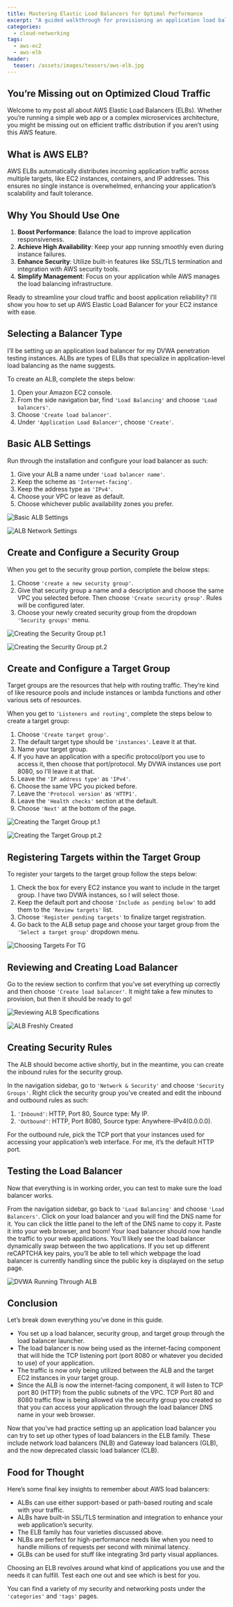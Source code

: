 ```yaml
---
title: Mastering Elastic Load Balancers for Optimal Performance
excerpt: "A guided walkthrough for provisioning an application load balancer for EC2 instances in Amazon Web Services."
categories:
  - cloud-networking
tags:
  - aws-ec2
  - aws-elb
header:
  teaser: /assets/images/teasers/aws-elb.jpg
---
```


## You’re Missing out on Optimized Cloud Traffic

Welcome to my post all about AWS Elastic Load Balancers (ELBs). Whether you’re running a simple web app or a complex microservices architecture, you might be missing out on efficient traffic distribution if you aren’t using this AWS feature.

## What is AWS ELB?

AWS ELBs automatically distributes incoming application traffic across multiple targets, like EC2 instances, containers, and IP addresses. This ensures no single instance is overwhelmed, enhancing your application’s scalability and fault tolerance.

## Why You Should Use One

1. **Boost Performance**: Balance the load to improve application responsiveness.
2. **Achieve High Availability**: Keep your app running smoothly even during instance failures.
3. **Enhance Security**: Utilize built-in features like SSL/TLS termination and integration with AWS security tools.
4. **Simplify Management**: Focus on your application while AWS manages the load balancing infrastructure.

Ready to streamline your cloud traffic and boost application reliability? I’ll show you how to set up AWS Elastic Load Balancer for your EC2 instance with ease.

## Selecting a Balancer Type

I’ll be setting up an application load balancer for my DVWA penetration testing instances. ALBs are types of ELBs that specialize in application-level load balancing as the name suggests.

To create an ALB, complete the steps below:

1. Open your Amazon EC2 console.
2. From the side navigation bar, find `'Load Balancing'` and choose `'Load balancers'`.
3. Choose `'Create load balancer'`.
4. Under `'Application Load Balancer'`, choose `'Create'`.

## Basic ALB Settings

Run through the installation and configure your load balancer as such:

1. Give your ALB a name under `'Load balancer name'`.
2. Keep the scheme as `'Internet-facing'`.
3. Keep the address type as `'IPv4'`.
4. Choose your VPC or leave as default.
5. Choose whichever public availability zones you prefer.

![Basic ALB Settings](/assets/images/posts/cloud/aws/aws-ec2/aws-elb/aws-elb-setup/alb-basic.jpg)

![ALB Network Settings](/assets/images/posts/cloud/aws/aws-ec2/aws-elb/aws-elb-setup/alb-network.jpg)

## Create and Configure a Security Group

When you get to the security group portion, complete the below steps:

1. Choose `'create a new security group'`.
2. Give that security group a name and a description and choose the same VPC you selected before. Then choose `'Create security group'`. Rules will be configured later.
3. Choose your newly created security group from the dropdown `'Security groups'` menu.

![Creating the Security Group pt.1](/assets/images/posts/cloud/aws/aws-ec2/aws-elb/aws-elb-setup/alb-sg.jpg)

![Creating the Security Group pt.2](/assets/images/posts/cloud/aws/aws-ec2/aws-elb/aws-elb-setup/alb-sg2.jpg)

## Create and Configure a Target Group

Target groups are the resources that help with routing traffic. They’re kind of like resource pools and include instances or lambda functions and other various sets of resources.

When you get to `'Listeners and routing'`, complete the steps below to create a target group:

1. Choose `'Create target group'`.
2. The default target type should be `'instances'`. Leave it at that.
3. Name your target group.
4. If you have an application with a specific protocol/port you use to access it, then choose that port/protocol. My DVWA instances use port 8080, so I’ll leave it at that.
5. Leave the `'IP address type'` as `'IPv4'`.
6. Choose the same VPC you picked before.
7. Leave the `'Protocol version'` as `'HTTP1'`.
8. Leave the `'Health checks'` section at the default.
9. Choose `'Next'` at the bottom of the page.

![Creating the Target Group pt.1](/assets/images/posts/cloud/aws/aws-ec2/aws-elb/aws-elb-setup/alb-tg.jpg)

![Creating the Target Group pt.2](/assets/images/posts/cloud/aws/aws-ec2/aws-elb/aws-elb-setup/alb-tg2.jpg)

## Registering Targets within the Target Group

To register your targets to the target group follow the steps below:

1. Check the box for every EC2 instance you want to include in the target group. I have two DVWA instances, so I will select those.
2. Keep the default port and choose `'Include as pending below'` to add them to the `'Review targets'` list.
3. Choose `'Register pending targets'` to finalize target registration.
4. Go back to the ALB setup page and choose your target group from the `'Select a target group'` dropdown menu.

![Choosing Targets For TG](/assets/images/posts/cloud/aws/aws-ec2/aws-elb/aws-elb-setup/alb-targets.jpg)

## Reviewing and Creating Load Balancer

Go to the review section to confirm that you’ve set everything up correctly and then choose `'Create load balancer'`. It might take a few minutes to provision, but then it should be ready to go!

![Reviewing ALB Specifications](/assets/images/posts/cloud/aws/aws-ec2/aws-elb/aws-elb-setup/alb-review.jpg)

![ALB Freshly Created](/assets/images/posts/cloud/aws/aws-ec2/aws-elb/aws-elb-setup/alb-created.jpg)

## Creating Security Rules

The ALB should become active shortly, but in the meantime, you can create the inbound rules for the security group.

In the navigation sidebar, go to `'Network & Security'` and choose `'Security Groups'`. Right click the security group you’ve created and edit the inbound and outbound rules as such:

1. `'Inbound'`: HTTP, Port 80, Source type: My IP.
2. `'Outbound'`: HTTP, Port 8080, Source type: Anywhere-IPv4(0.0.0.0).

For the outbound rule, pick the TCP port that your instances used for accessing your application’s web interface. For me, it’s the default HTTP port.

## Testing the Load Balancer

Now that everything is in working order, you can test to make sure the load balancer works.

From the navigation sidebar, go back to `'Load Balancing'` and choose `'Load Balancers'`. Click on your load balancer and you will find the DNS name for it. You can click the little panel to the left of the DNS name to copy it. Paste it into your web browser, and boom! Your load balancer should now handle the traffic to your web applications. You’ll likely see the load balancer dynamically swap between the two applications. If you set up different reCAPTCHA key pairs, you’ll be able to tell which webpage the load balancer is currently handling since the public key is displayed on the setup page.

![DVWA Running Through ALB](/assets/images/posts/cloud/aws/aws-ec2/aws-elb/aws-elb-setup/alb-dvwa.jpg)

## Conclusion

Let’s break down everything you’ve done in this guide.

- You set up a load balancer, security group, and target group through the load balancer launcher.
- The load balancer is now being used as the internet-facing component that will hide the TCP listening port (port 8080 or whatever you decided to use) of your application.
- The traffic is now only being utilized between the ALB and the target EC2 instances in your target group.
- Since the ALB is now the internet-facing component, it will listen to TCP port 80 (HTTP) from the public subnets of the VPC. TCP Port 80 and 8080 traffic flow is being allowed via the security group you created so that you can access your application through the load balancer DNS name in your web browser.

Now that you’ve had practice setting up an application load balancer you can try to set up other types of load balancers in the ELB family. These include network load balancers (NLB) and Gateway load balancers (GLB), and the now deprecated classic load balancer (CLB).

## Food for Thought

Here’s some final key insights to remember about AWS load balancers:

- ALBs can use either support-based or path-based routing and scale with your traffic.
- ALBs have built-in SSL/TLS termination and integration to enhance your web application’s security.
- The ELB family has four varieties discussed above.
- NLBs are perfect for high-performance needs like when you need to handle millions of requests per second with minimal latency.
- GLBs can be used for stuff like integrating 3rd party visual appliances.

Choosing an ELB revolves around what kind of applications you use and the needs it can fulfill. Test each one out and see which is best for you.

You can find a variety of my security and networking posts under the `'categories'` and `'tags'` pages.
